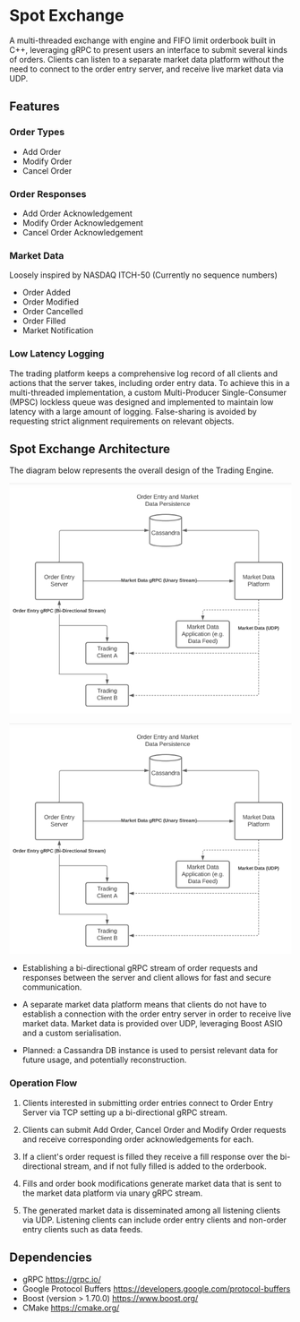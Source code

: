 # Spot Exchange

A multi-threaded exchange with engine and FIFO limit orderbook built in C++, leveraging gRPC to present users an interface to submit several kinds of orders. Clients can listen to a separate market data platform without the need to connect to the order entry server, and receive live market data via UDP.

## Features

### Order Types

* Add Order
* Modify Order
* Cancel Order

### Order Responses

* Add Order Acknowledgement
* Modify Order Acknowledgement
* Cancel Order Acknowledgement

### Market Data

Loosely inspired by NASDAQ ITCH-50 (Currently no sequence numbers)

* Order Added
* Order Modified
* Order Cancelled
* Order Filled
* Market Notification

### Low Latency Logging

The trading platform keeps a comprehensive log record of all clients and actions that the server takes, including order entry data. To achieve this in a multi-threaded implementation, a custom Multi-Producer Single-Consumer (MPSC) lockless queue was designed and implemented to maintain low latency with a large amount of logging. False-sharing is avoided by requesting strict alignment requirements on relevant objects.

## Spot Exchange Architecture

The diagram below represents the overall design of the Trading Engine. 

<p align="center">
  <img src="https://github.com/Hnodomar/Spot-Exchange/blob/main/description/SpotExchange.png" alt="Architecture"/>
</p>

![](description/SpotExchange.png)

* Establishing a bi-directional gRPC stream of order requests and responses between the server and client allows for fast and secure communication.

* A separate market data platform means that clients do not have to establish a connection with the order entry server in order to receive live market data. Market data is provided over UDP, leveraging Boost ASIO and a custom serialisation.

* Planned: a Cassandra DB instance is used to persist relevant data for future usage, and potentially reconstruction.

### Operation Flow

1. Clients interested in submitting order entries connect to Order Entry Server via TCP setting up a bi-directional gRPC stream.

1. Clients can submit Add Order, Cancel Order and Modify Order requests and receive corresponding order acknowledgements for each.

1. If a client's order request is filled they receive a fill response over the bi-directional stream, and if not fully filled is added to the orderbook.

1. Fills and order book modifications generate market data that is sent to the market data platform via unary gRPC stream.

1. The generated market data is disseminated among all listening clients via UDP. Listening clients can include order entry clients and non-order entry clients such as data feeds.

## Dependencies

* gRPC https://grpc.io/
* Google Protocol Buffers https://developers.google.com/protocol-buffers
* Boost (version > 1.70.0) https://www.boost.org/
* CMake https://cmake.org/
